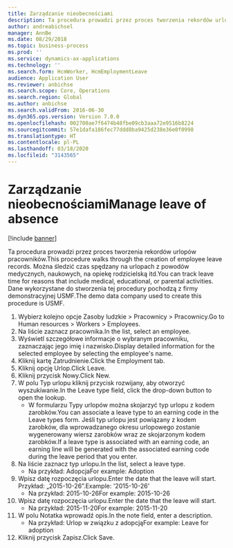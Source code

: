 ```yaml
---
title: Zarządzanie nieobecnościami
description: Ta procedura prowadzi przez proces tworzenia rekordów urlopów pracowników.
author: andreabichsel
manager: AnnBe
ms.date: 08/29/2018
ms.topic: business-process
ms.prod: ''
ms.service: dynamics-ax-applications
ms.technology: ''
ms.search.form: HcmWorker, HcmEmploymentLeave
audience: Application User
ms.reviewer: anbichse
ms.search.scope: Core, Operations
ms.search.region: Global
ms.author: anbichse
ms.search.validFrom: 2016-06-30
ms.dyn365.ops.version: Version 7.0.0
ms.openlocfilehash: 002700ae7f6474b48fbe09cb3aaa72e9516b8224
ms.sourcegitcommit: 57e1dafa186fec77ddd8ba9425d238e36e0f0998
ms.translationtype: HT
ms.contentlocale: pl-PL
ms.lasthandoff: 03/18/2020
ms.locfileid: "3143565"
---
```

# <a name="manage-leave-of-absence"></a><span data-ttu-id="3d5e8-103">Zarządzanie nieobecnościami</span><span class="sxs-lookup"><span data-stu-id="3d5e8-103">Manage leave of absence</span></span>

[!include [banner](../../includes/banner.md)]

<span data-ttu-id="3d5e8-104">Ta procedura prowadzi przez proces tworzenia rekordów urlopów pracowników.</span><span class="sxs-lookup"><span data-stu-id="3d5e8-104">This procedure walks through the creation of employee leave records.</span></span> <span data-ttu-id="3d5e8-105">Można śledzić czas spędzany na urlopach z powodów medycznych, naukowych, na opiekę rodzicielską itd.</span><span class="sxs-lookup"><span data-stu-id="3d5e8-105">You can track leave time for reasons that include medical, educational, or parental activities.</span></span> <span data-ttu-id="3d5e8-106">Dane wykorzystane do stworzenia tej procedury pochodzą z firmy demonstracyjnej USMF.</span><span class="sxs-lookup"><span data-stu-id="3d5e8-106">The demo data company used to create this procedure is USMF.</span></span>

1. <span data-ttu-id="3d5e8-107">Wybierz kolejno opcje Zasoby ludzkie > Pracownicy > Pracownicy.</span><span class="sxs-lookup"><span data-stu-id="3d5e8-107">Go to Human resources > Workers > Employees.</span></span>
2. <span data-ttu-id="3d5e8-108">Na liście zaznacz pracownika.</span><span class="sxs-lookup"><span data-stu-id="3d5e8-108">In the list, select an employee.</span></span>
3. <span data-ttu-id="3d5e8-109">Wyświetl szczegółowe informacje o wybranym pracowniku, zaznaczając jego imię i nazwisko.</span><span class="sxs-lookup"><span data-stu-id="3d5e8-109">Display detailed information for the selected employee by selecting the employee's name.</span></span>
4. <span data-ttu-id="3d5e8-110">Kliknij kartę Zatrudnienie.</span><span class="sxs-lookup"><span data-stu-id="3d5e8-110">Click the Employment tab.</span></span>
5. <span data-ttu-id="3d5e8-111">Kliknij opcję Urlop.</span><span class="sxs-lookup"><span data-stu-id="3d5e8-111">Click Leave.</span></span>
6. <span data-ttu-id="3d5e8-112">Kliknij przycisk Nowy.</span><span class="sxs-lookup"><span data-stu-id="3d5e8-112">Click New.</span></span>
7. <span data-ttu-id="3d5e8-113">W polu Typ urlopu kliknij przycisk rozwijany, aby otworzyć wyszukiwanie.</span><span class="sxs-lookup"><span data-stu-id="3d5e8-113">In the Leave type field, click the drop-down button to open the lookup.</span></span>
    * <span data-ttu-id="3d5e8-114">W formularzu Typy urlopów można skojarzyć typ urlopu z kodem zarobków.</span><span class="sxs-lookup"><span data-stu-id="3d5e8-114">You can associate a leave type to an earning code in the Leave types form.</span></span> <span data-ttu-id="3d5e8-115">Jeśli typ urlopu jest powiązany z kodem zarobków, dla wprowadzanego okresu urlopowego zostanie wygenerowany wiersz zarobków wraz ze skojarzonym kodem zarobków.</span><span class="sxs-lookup"><span data-stu-id="3d5e8-115">If a leave type is associated with an earning code, an earning line will be generated with the associated earning code during the leave period that you enter.</span></span>  
8. <span data-ttu-id="3d5e8-116">Na liście zaznacz typ urlopu.</span><span class="sxs-lookup"><span data-stu-id="3d5e8-116">In the list, select a leave type.</span></span> 
    * <span data-ttu-id="3d5e8-117">Na przykład: Adopcja</span><span class="sxs-lookup"><span data-stu-id="3d5e8-117">For example: Adoption</span></span>  
9. <span data-ttu-id="3d5e8-118">Wpisz datę rozpoczęcia urlopu.</span><span class="sxs-lookup"><span data-stu-id="3d5e8-118">Enter the date that the leave will start.</span></span> <span data-ttu-id="3d5e8-119">Przykład: „2015-10-26”.</span><span class="sxs-lookup"><span data-stu-id="3d5e8-119">Example: '2015-10-26'</span></span>
    * <span data-ttu-id="3d5e8-120">Na przykład: 2015-10-26</span><span class="sxs-lookup"><span data-stu-id="3d5e8-120">For example:  2015-10-26</span></span>  
10. <span data-ttu-id="3d5e8-121">Wpisz datę rozpoczęcia urlopu.</span><span class="sxs-lookup"><span data-stu-id="3d5e8-121">Enter the date that the leave will start.</span></span> 
    * <span data-ttu-id="3d5e8-122">Na przykład: 2015-11-20</span><span class="sxs-lookup"><span data-stu-id="3d5e8-122">For example:  2015-11-20</span></span>  
11. <span data-ttu-id="3d5e8-123">W polu Notatka wprowadź opis.</span><span class="sxs-lookup"><span data-stu-id="3d5e8-123">In the note field, enter a description.</span></span>
    * <span data-ttu-id="3d5e8-124">Na przykład: Urlop w związku z adopcją</span><span class="sxs-lookup"><span data-stu-id="3d5e8-124">For example: Leave for adoption</span></span>  
12. <span data-ttu-id="3d5e8-125">Kliknij przycisk Zapisz.</span><span class="sxs-lookup"><span data-stu-id="3d5e8-125">Click Save.</span></span>

